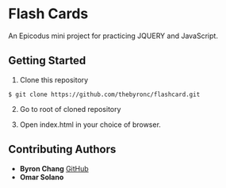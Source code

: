 # Flash Cards
An Epicodus mini project for practicing JQUERY and JavaScript.

## Getting Started
1. Clone this repository
```
$ git clone https://github.com/thebyronc/flashcard.git
```
2. Go to root of cloned repository

3. Open index.html in your choice of browser.

## Contributing Authors
- **Byron Chang** [GitHub](https://github.com/thebyronc)
- **Omar Solano**
